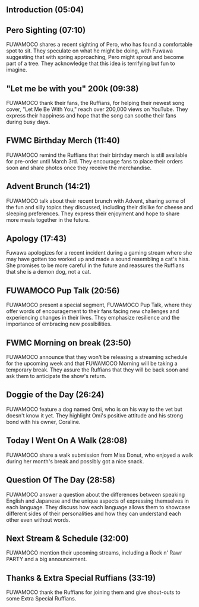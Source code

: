 ## Introduction (05:04)

## Pero Sighting (07:10)

FUWAMOCO shares a recent sighting of Pero, who has found a comfortable spot to sit. They speculate on what he might be doing, with Fuwawa suggesting that with spring approaching, Pero might sprout and become part of a tree. They acknowledge that this idea is terrifying but fun to imagine.

## "Let me be with you" 200k (09:38)

FUWAMOCO thank their fans, the Ruffians, for helping their newest song cover, "Let Me Be With You," reach over 200,000 views on YouTube. They express their happiness and hope that the song can soothe their fans during busy days.

## FWMC Birthday Merch (11:40)

FUWAMOCO remind the Ruffians that their birthday merch is still available for pre-order until March 3rd. They encourage fans to place their orders soon and share photos once they receive the merchandise.

## Advent Brunch (14:21)

FUWAMOCO talk about their recent brunch with Advent, sharing some of the fun and silly topics they discussed, including their dislike for cheese and sleeping preferences. They express their enjoyment and hope to share more meals together in the future.

## Apology (17:43)

Fuwawa apologizes for a recent incident during a gaming stream where she may have gotten too worked up and made a sound resembling a cat's hiss. She promises to be more careful in the future and reassures the Ruffians that she is a demon dog, not a cat.

## FUWAMOCO Pup Talk (20:56)

FUWAMOCO present a special segment, FUWAMOCO Pup Talk, where they offer words of encouragement to their fans facing new challenges and experiencing changes in their lives. They emphasize resilience and the importance of embracing new possibilities.

## FWMC Morning on break (23:50)

FUWAMOCO announce that they won't be releasing a streaming schedule for the upcoming week and that FUWAMOCO Morning will be taking a temporary break. They assure the Ruffians that they will be back soon and ask them to anticipate the show's return.

## Doggie of the Day (26:24)

FUWAMOCO feature a dog named Omi, who is on his way to the vet but doesn't know it yet. They highlight Omi's positive attitude and his strong bond with his owner, Coraline.

## Today I Went On A Walk (28:08)

FUWAMOCO share a walk submission from Miss Donut, who enjoyed a walk during her month's break and possibly got a nice snack.

## Question Of The Day (28:58)

FUWAMOCO answer a question about the differences between speaking English and Japanese and the unique aspects of expressing themselves in each language. They discuss how each language allows them to showcase different sides of their personalities and how they can understand each other even without words.

## Next Stream & Schedule (32:00)

FUWAMOCO mention their upcoming streams, including a Rock n' Rawr PARTY and a big announcement.

## Thanks & Extra Special Ruffians (33:19)

FUWAMOCO thank the Ruffians for joining them and give shout-outs to some Extra Special Ruffians.
